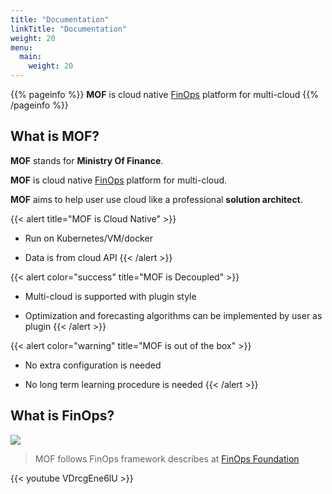 ```yaml
---
title: "Documentation"
linkTitle: "Documentation"
weight: 20
menu:
  main:
    weight: 20
---
```


{{% pageinfo %}}
**MOF** is cloud native [FinOps](https://www.finops.org/introduction/what-is-finops/) platform for multi-cloud
{{% /pageinfo %}}

## What is MOF?

**MOF** stands for **Ministry Of Finance**.

**MOF** is cloud native [FinOps](https://www.finops.org/introduction/what-is-finops/) platform for multi-cloud.

**MOF** aims to help user use cloud like a professional **solution architect**.

{{< alert title="MOF is Cloud Native" >}}
- Run on Kubernetes/VM/docker

- Data is from cloud API
{{< /alert >}}

{{< alert color="success" title="MOF is Decoupled" >}}
- Multi-cloud is supported with plugin style

- Optimization and forecasting algorithms can be implemented by user as plugin 
{{< /alert >}}

{{< alert color="warning" title="MOF is out of the box" >}}
- No extra configuration is needed

- No long term learning procedure is needed
{{< /alert >}}

## What is FinOps?
![](https://mma.prnewswire.com/media/1432257/FinOps_Foundation_Logo.jpg?w=200)

> MOF follows FinOps framework describes at [FinOps Foundation](https://www.finops.org/introduction/what-is-finops/)

{{< youtube VDrcgEne6lU >}}
